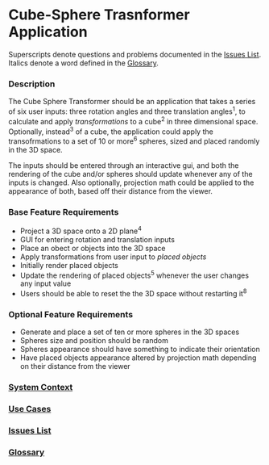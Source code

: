 # Cube-Sphere Trasnformer Application

Superscripts denote questions and problems documented in the [Issues List](./IssuesList.md).\
Italics denote a word defined in the [Glossary](./Glossary.md).

### Description

The Cube Sphere Transformer should be an application that takes a series of six user inputs: three rotation angles and three translation angles<sup>1</sup>, to calculate and apply *transformations* to a cube<sup>2</sup> in three dimensional space. Optionally, instead<sup>3</sup> of a cube, the application could apply the transofrmations to a set of 10 or more<sup>6</sup> spheres, sized and placed randomly in the 3D space. 

The inputs should be entered through an interactive gui, and both the rendering of the cube and/or spheres should update whenever any of the inputs is changed. Also optionally, projection math could be applied to the appearance of both, based off their distance from the viewer.

### Base Feature Requirements
* Project a 3D space onto a 2D plane<sup>4</sup>
* GUI for entering rotation and translation inputs
* Place an obect or objects into the 3D space
* Apply transformations from user input to *placed objects*
* Initially render placed objects
* Update the rendering of placed objects<sup>5</sup> whenever the user changes any input value
* Users should be able to reset the the 3D space without restarting it<sup>8</sup>

### Optional Feature Requirements
* Generate and place a set of ten or more spheres in the 3D spaces
* Spheres size and position should be random
* Spheres appearance should have something to indicate their orientation
* Have placed objects appearance altered by projection math depending on their distance from the viewer

### [System Context](./SystemContext.temp)

### [Use Cases](UseCases.md)

### [Issues List](./IssuesList.md)

### [Glossary](./Glossary.md)